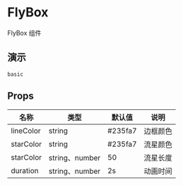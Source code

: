 # FlyBox

FlyBox 组件

## 演示

```demo
basic
```

## Props

| 名称      | 类型           | 默认值  | 说明     |
| --------- | -------------- | ------- | -------- |
| lineColor | string         | #235fa7 | 边框颜色 |
| starColor | string         | #235fa7 | 流星颜色 |
| starColor | string、number | 50      | 流星长度 |
| duration  | string、number | 2s      | 动画时间 |
